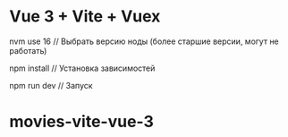 # Vue 3 + Vite + Vuex

nvm use 16 // Выбрать версию ноды (более старшие версии, могут не работать)

npm install // Установка зависимостей

npm run dev // Запуск
# movies-vite-vue-3
